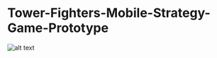 # Tower-Fighters-Mobile-Strategy-Game-Prototype

![alt text](https://github.com/[brkhatay]/[Tower-Fighters-Mobile-Strategy-Game-Prototype]/blob/[ReadSourse]/logo.png?raw=true)
